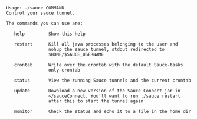     Usage: ./sauce COMMAND
    Control your sauce tunnel.

    The commands you can use are:

       help         Show this help

       restart      Kill all java processes belonging to the user and
                    nohup the sauce tunnel, stdout redirected to
                    $HOME/$SAUCE_USERNAME

       crontab      Write over the crontab with the default Sauce-tasks
                    only crontab

       status       View the running Sauce tunnels and the current crontab

       update       Download a new version of the Sauce Connect jar in
                    ~/sauceConnect. You'll want to run ./sauce restart
                    after this to start the tunnel again

       monitor      Check the status and echo it to a file in the home dir
